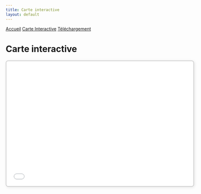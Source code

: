 ```yaml
---
title: Carte interactive
layout: default
---
```


<link rel="stylesheet" href="{{ '/css/style.css' | relative_url }}">

<div class="tab-container">
    <a href="index" class="tab-button">Accueil</a>
    <a href="map" class="tab-button">Carte Interactive</a>
    <a href="downloads" class="tab-button">Téléchargement</a>
</div>

<script>
  document.addEventListener("DOMContentLoaded", function() {
      const tabs = document.querySelectorAll(".tab-button");
      const currentPath = window.location.pathname;

      tabs.forEach(tab => {
          if (tab.getAttribute("href") === currentPath) {
              tab.classList.add("active");
          }
      });
  });
</script>


# Carte interactive

<style>
    .map-container {
        position: relative; /* Permet d'intégrer la carte dans la mise en page */
        width: 600px; /* Largeur fixe */
        height: 400px; /* Hauteur fixe */
        margin: 20px auto; /* Centre la carte horizontalement */
        border: 2px solid #ccc; /* Bordure pour encadrer la carte */
        box-shadow: 2px 2px 10px rgba(0, 0, 0, 0.1); /* Ombre pour effet visuel */
        border-radius: 8px; /* Coins arrondis */
        background: #f9f9f9; /* Fond clair */
        overflow: hidden; /* Empêche les débordements */
    }
    .map-container iframe {
        width: 100%;
        height: 100%;
        border: none;
    }
</style>

<div class="map-container">
    <iframe src="index_map.html"></iframe>
</div>
